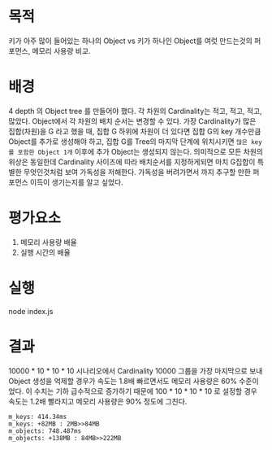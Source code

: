 # 목적

키가 아주 많이 들어있는 하나의 Object vs 키가 하나인 Object를 여럿 만드는것의 퍼포먼스, 메모리 사용량 비교. 

# 배경

4 depth 의 Object tree 를 만들어야 했다. 
각 차원의 Cardinality는 적고, 적고, 적고, 많았다. 
Object에서 각 차원의 배치 순서는 변경할 수 있다.
가장 Cardinality가 많은 집합(차원)을 G 라고 했을 때, 집합 G 하위에 차원이 더 있다면 집합 G의 key 개수만큼 Object를 추가로 생성해야 하고, 집합 G를 Tree의 마지막 단계에 위치시키면 `많은 key를 포함한 Object 1개` 이후에 추가 Object는 생성되지 않는다.
의미적으로 모든 차원의 위상은 동일한데 Cardinality 사이즈에 따라  배치순서를 지정하게되면 마치 G집합이 특별한 무엇인것처럼 보여 가독성을 저해한다. 가독성을 버려가면서 까지 추구할 만한 퍼포먼스 이득이 생기는지를 알고 싶었다. 

# 평가요소

1. 메모리 사용량 배율
2. 실행 시간의 배율

# 실행

node index.js

# 결과

10000 * 10 * 10 * 10 시나리오에서
Cardinality 10000 그룹을 가장 마지막으로 보내 Object 생성을 억제할 경우가 
속도는 1.8배 빠르면서도 메모리 사용량은 60% 수준이었다. 
이 수치는 기하 급수적으로 증가하기 때문에 100 * 10 * 10 * 10 로 설정할 경우 속도는 1.2배 빨라지고 메모리 사용량은 90% 정도에 그친다.


```
m_keys: 414.34ms
m_keys: +82MB : 2MB>>84MB
m_objects: 748.487ms
m_objects: +138MB : 84MB>>222MB
```
